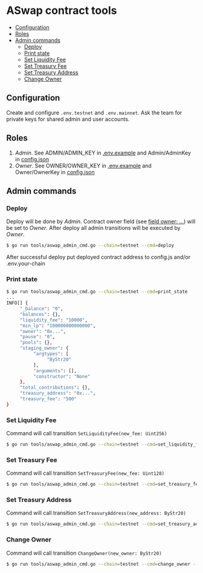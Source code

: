 # ASwap contract tools

<!-- MarkdownTOC -->

- [Configuration](#configuration)
- [Roles](#roles)
- [Admin commands](#admin-commands)
    - [Deploy](#deploy)
    - [Print state](#print-state)
    - [Set Liquidity Fee](#set-liquidity-fee)
    - [Set Treasury Fee](#set-treasury-fee)
    - [Set Treasury Address](#set-treasury-address)
    - [Change Owner](#change-owner)

<!-- /MarkdownTOC -->

## Configuration

Create and configure `.env.testnet` and `.env.mainnet`. Ask the team for private keys for shared admin and user accounts.

## Roles

1. *Admin*. See ADMIN/ADMIN_KEY in [.env.example](../.env.example) and Admin/AdminKey in [config.json](../config.json)
1. *Owner*. See OWNER/OWNER_KEY in [.env.example](../.env.example) and Owner/OwnerKey in [config.json](../config.json)

## Admin commands

### Deploy

Deploy will be done by *Admin*.
Contract owner field (see [field owner: ...](../contracts/aswap.scilla)) will be set to *Owner*.
After deploy all admin transitions will be executed by *Owner*.

```sh
$ go run tools/aswap_admin_cmd.go --chain=testnet --cmd=deploy
```

After successful deploy put deployed contract address to config.js and/or .env.your-chain

### Print state

```sh
$ go run tools/aswap_admin_cmd.go --chain=testnet --cmd=print_state
...
INFO[] {
     "_balance": "0",
     "balances": {},
     "liquidity_fee": "10000",
     "min_lp": "100000000000000",
     "owner": "0x...",
     "pause": "0",
     "pools": {},
     "staging_owner": {
          "argtypes": [
               "ByStr20"
          ],
          "arguments": [],
          "constructor": "None"
     },
     "total_contributions": {},
     "treasury_address": "0x...",
     "treasury_fee": "500"
}

```

### Set Liquidity Fee

Command will call transition `SetLiquidityFee(new_fee: Uint256)`

```sh
$ go run tools/aswap_admin_cmd.go --chain=testnet --cmd=set_liquidity_fee --value=9000
```

### Set Treasury Fee

Command will call transition `SetTreasuryFee(new_fee: Uint128)`

```sh
$ go run tools/aswap_admin_cmd.go --chain=testnet --cmd=set_treasury_fee --value=550
```

### Set Treasury Address

Command will call transition `SetTreasuryAddress(new_address: ByStr20)`

```sh
$ go run tools/aswap_admin_cmd.go --chain=testnet --cmd=set_treasury_address --value=0x0000000000000000000000000000000000000000
```

### Change Owner

Command will call transition `ChangeOwner(new_owner: ByStr20)`

```sh
$ go run tools/aswap_admin_cmd.go --chain=testnet --cmd=change_owner --value=0x0000000000000000000000000000000000000000
```
